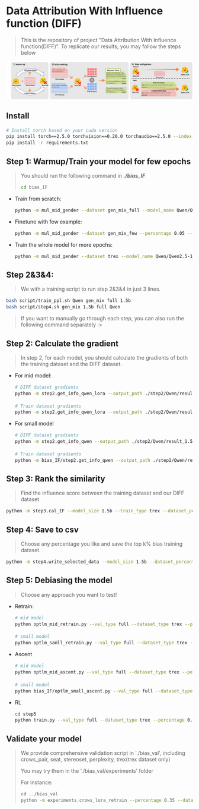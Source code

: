 # Data Attribution With Influence function (DIFF)

> This is the repository of project "Data Attribution With Influence function(DIFF)". To replicate our results, you may follow the steps below

![main](./fig/main.png)

## Install

```bash
# Install torch based on your cuda version
pip install torch==2.5.0 torchvision==0.20.0 torchaudio==2.5.0 --index-url https://download.pytorch.org/whl/cu121
pip install -r requirements.txt
```

## Step 1: Warmup/Train your model for few epochs

> You should run the following command in ***./bias_IF***
>
> ```bash
> cd bias_IF
> ```

- Train from scratch:

  ```bash
  python -m mul_mid_gender --dataset gen_mix_full --model_name Qwen/Qwen2.5-1.5B-Instruct --bs 16
  ```

- Finetune with few example:

  ```bash
  python -m mul_mid_gender --dataset gen_mix_few --percentage 0.05 --model_name Qwen/Qwen2.5-1.5B-Instruct --bs 16
  ```

- Train the whole model for more epochs:

  ```bash
  python -m mul_mid_gender --dataset trex --model_name Qwen/Qwen2.5-1.5B-Instruct --bs 16
  ```

## Step 2&3&4:

> We with a training script to run step 2&3&4 in just 3 lines. 

```bash
bash script/train_ppl.sh Qwen gen_mix full 1.5b
bash script/step4.sh gen_mix 1.5b full Qwen
```

> If you want to manually go through each step, you can also run the following command separately :>

## Step 2: Calculate the gradient

> In step 2, for each model, you should calculate the gradients of both the training dataset and the DIFF dataset.

- For mid model:

  ```bash
  # DIFF dataset gradients
  python -m step2.get_info_qwen_lora --output_path ./step2/Qwen/result_1.5b_trex_val_full --gradient_type sgd --ds step2_val_data/crows_gen_data.csv --md_path ./Qwen/Qwen_trex_full_1.5b_select_ig --dataset_type trex_full --model_name Qwen/Qwen2.5-1.5B-Instruct
  
  # Train dataset gradients
  python -m step2.get_info_qwen_lora --output_path ./step2/Qwen/result_1.5b_trex_val_full --gradient_type adam --ds step2_val_data/crows_gen_data.csv --md_path ./Qwen/Qwen_trex_full_1.5b_select_ig --dataset_type trex_full --model_name Qwen/Qwen2.5-1.5B-Instruct
  ```

- For small model

  ```bash
  # DIFF dataset gradients
  python -m step2.get_info_qwen --output_path ./step2/Qwen/result_1.5b_trex_val_full --gradient_type sgd --ds step2_val_data/crows_gen_data.csv --md_path ./Qwen/Qwen_trex_full_1.5b_select_ig --dataset_type trex_full --model_name Qwen/Qwen2.5-1.5B-Instruct
  
  # Train dataset gradients
  python -m bias_IF/step2.get_info_qwen --output_path ./step2/Qwen/result_1.5b_trex_val_full --gradient_type adam --ds step2_val_data/crows_gen_data.csv --md_path ./Qwen/Qwen_trex_full_1.5b_select_ig --dataset_type trex_full --model_name Qwen/Qwen2.5-1.5B-Instruct
  ```

## Step 3: Rank the similarity

> Find the influence score between the training dataset and our DIFF dataset

```bash
python -m step3.cal_IF --model_size 1.5b --train_type trex --dataset_percentage full
```

## Step 4: Save to csv

> Choose any percentage you like and save the top k% bias training dataset.

```bash
python -m step4.write_selected_data --model_size 1.5b --dataset_percentage full --val_type trex --percentage 0.35 --model_name Qwen
```

## Step 5: Debiasing the model

> Choose any approach you want to test!

- Retrain:

  ```bash
  # mid model
  python optlm_mid_retrain.py --val_type full --dataset_type trex --percentage 0.35
  
  # small model
  python optlm_samll_retrain.py --val_type full --dataset_type trex --percentage 0.35
  ```

- Ascent

  ```bash
  # mid model
  python optlm_mid_ascent.py --val_type full --dataset_type trex --percentage 0.35
  
  # small model
  python bias_IF/optlm_small_ascent.py --val_type full --dataset_type trex --percentage 0.35
  ```

- RL

  ```bash
  cd step5
  python train.py --val_type full --dataset_type trex --percentage 0.35 --model_name Qwen/Qwen2.5-1.5B-Instruct
  ```

## Validate your model

> We provide comprehensive validation script in './bias_val', including crows_pair, seat, stereoset, perplexity, trex(trex dataset only)
>
> You may try them in the './bias_val/experiments' folder 
>
> For instance:
>
> ```bash
> cd ../bias_val
> python -m experiments.crows_lora_retrain --percentage 0.35 --dataset_percentage full --model_name Qwen/Qwen2.5-1.5B-Instruct --debias_type retrain
> ```